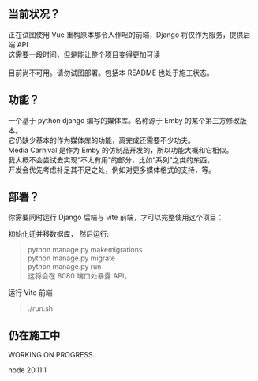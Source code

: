 ## 当前状况？

正在试图使用 Vue 重构原本那令人作呕的前端，Django 将仅作为服务，提供后端 API<br>
这需要一段时间，但是能让整个项目变得更加可读<br>
<br>
目前尚不可用。请勿试图部署。包括本 README 也处于施工状态。<br>

## 功能？

一个基于 python django 编写的媒体库。名称源于 Emby 的某个第三方修改版本。<br>
它仍缺少基本的作为媒体库的功能，离完成还需要不少功夫。<br>
Media Carnival 是作为 Emby 的仿制品开发的，所以功能大概和它相似。<br>
我大概不会尝试去实现“不太有用”的部分，比如“系列”之类的东西。<br>
开发会优先考虑补足其不足之处，例如对更多媒体格式的支持，等。<br>

## 部署？

你需要同时运行 Django 后端与 vite 前端，才可以完整使用这个项目： <br>

初始化迁并移数据库， 然后运行: <br>

> python manage.py makemigrations <br>
> python manage.py migrate <br>
> python manage.py run <br>
> 这将会在 8080 端口处暴露 API。<br>

运行 Vite 前端<br>

> ./run.sh

## 仍在施工中

WORKING ON PROGRESS..

node 20.11.1